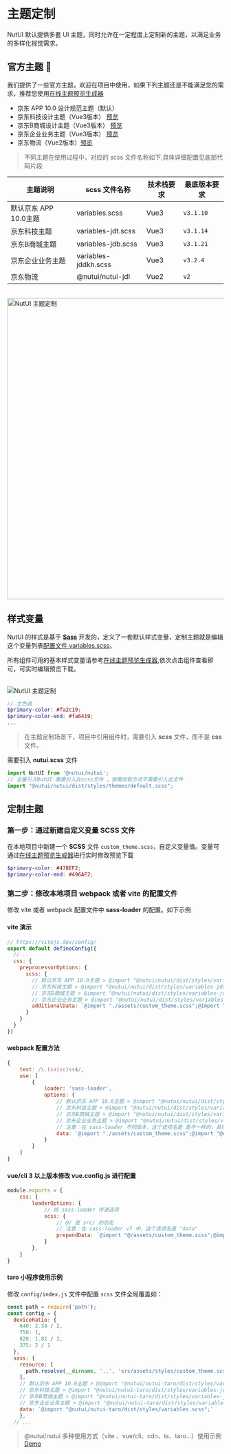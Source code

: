 # 主题定制

NutUI 默认提供多套 UI 主题，同时允许在一定程度上定制新的主题，以满足业务的多样化视觉需求。 

## 官方主题 🌈

我们提供了一些官方主题，欢迎在项目中使用，如果下列主题还是不能满足您的需求，推荐您使用<a target="_blank" href="https://nutui.jd.com/theme/#/base" >在线主题预览生成器</a>

* 京东 APP 10.0 设计规范主题（默认）
* 京东科技设计主题（Vue3版本） <a target="_blank" href="https://nutui.jd.com/jdt/#/zh-CN/component/button" >预览</a>
* 京东B商城设计主题（Vue3版本） <a target="_blank" href="https://nutui.jd.com/?jdb#/zh-CN/component/button" >预览</a>
* 京东企业业务主题（Vue3版本） <a target="_blank" href="https://nutui.jd.com/?jddkh#/zh-CN/component/button" >预览</a>
* 京东物流（Vue2版本）<a target="_blank" href="https://nutui.jd.com/jdl/" >预览</a>


> 不同主题在使用过程中，对应的 scss 文件名称如下,具体详细配置见底部代码片段

| 主题说明              | scss 文件名称        | 技术栈要求 | 最底版本要求 |
|-----------------------|----------------------|------------|--------------|
| 默认京东 APP 10.0主题 | variables.scss       | Vue3       | `v3.1.10`    |
| 京东科技主题          | variables-jdt.scss   | Vue3       | `v3.1.14`    |
| 京东B商城主题         | variables-jdb.scss   | Vue3       | `v3.1.21`    |
| 京东企业业务主题      | variables-jddkh.scss | Vue3       | `v3.2.4`     |
| 京东物流              | @nutui/nutui-jdl     | Vue2       | `v2`         |


<br/>
<img src="https://img12.360buyimg.com/imagetools/jfs/t1/157759/16/13989/142151/6052efc7Ef8f4bff4/f3dd6422949ba4b7.jpg" width="700" alt="NutUI 主题定制">

## 样式变量

NutUI 的样式是基于 **[Sass](https://sass-lang.com/)** 开发的，定义了一套默认样式变量，定制主题就是编辑这个变量列表[配置文件 variables.scss](https://github.com/jdf2e/nutui/blob/next/src/packages/styles/variables.scss)。

所有组件可用的基本样式变量请参考<a target="_blank" href="https://nutui.jd.com/theme/#/base" >在线主题预览生成器</a>,依次点击组件查看即可，可实时编辑预览下载。

<br/>

<img src="https://img14.360buyimg.com/imagetools/s1000x1000_jfs/t1/133323/6/25182/230015/62343b76E4fffb961/248a75ece7922294.png"  alt="NutUI 主题定制">



```scss
// 主色调
$primary-color: #fa2c19;
$primary-color-end: #fa6419;
...
```

> 在主题定制场景下，项目中引用组件时，需要引入 **scss** 文件，而不是 **css** 文件。

需要引入 **nutui.scss** 文件

```javascript
import NutUI from '@nutui/nutui';
// 全量引入NutUI 需要引入此scss文件 ，按需加载方式不需要引入此文件
import "@nutui/nutui/dist/styles/themes/default.scss";
```

## 定制主题

### 第一步：通过新建自定义变量 SCSS 文件

在本地项目中新建一个 **SCSS** 文件 `custom_theme.scss`，自定义变量值。变量可通过<a target="_blank" href="https://nutui.jd.com/theme/#/base" >在线主题预览生成器</a>进行实时修改预览下载

``` scss
$primary-color: #478EF2;
$primary-color-end: #496AF2;
```

### 第二步：修改本地项目 webpack 或者 vite 的配置文件

修改 vite 或者 webpack 配置文件中 **sass-loader** 的配置。如下示例
#### vite 演示

``` javascript
// https://vitejs.dev/config/
export default defineConfig({
  //...
  css: {
    preprocessorOptions: {
      scss: {
        // 默认京东 APP 10.0主题 > @import "@nutui/nutui/dist/styles/variables.scss";
        // 京东科技主题 > @import "@nutui/nutui/dist/styles/variables-jdt.scss";
        // 京东B商城主题 > @import "@nutui/nutui/dist/styles/variables-jdb.scss";
        // 京东企业业务主题 > @import "@nutui/nutui/dist/styles/variables-jddkh.scss";
        additionalData: `@import "./assets/custom_theme.scss";@import "@nutui/nutui/dist/styles/variables.scss";`
      }
    }
  }
})
```

#### webpack 配置方法

``` javascript
{
    test: /\.(sa|sc)ss$/,
    use: [
        {
            loader: 'sass-loader',
            options: {
                // 默认京东 APP 10.0主题 > @import "@nutui/nutui/dist/styles/variables.scss";
                // 京东科技主题 > @import "@nutui/nutui/dist/styles/variables-jdt.scss";
                // 京东B商城主题 > @import "@nutui/nutui/dist/styles/variables-jdb.scss";
                // 京东企业业务主题 > @import "@nutui/nutui/dist/styles/variables-jddkh.scss";
                // 注意：在 sass-loader 不同版本，这个选项名是 是不一样的，具体可参考 sass-loader对应的版本文档
                data: `@import "./assets/custom_theme.scss";@import "@nutui/nutui/dist/styles/variables.scss";`,
            }
        }
    ]
}
```

#### vue/cli 3 以上版本修改 **vue.config.js** 进行配置

``` javascript
module.exports = {
    css: {
        loaderOptions: {
            // 给 sass-loader 传递选项
            scss: {
                // @/ 是 src/ 的别名
                // 注意：在 sass-loader v7 中，这个选项名是 "data"
                prependData: `@import "@/assets/custom_theme.scss";@import "@nutui/nutui/dist/styles/variables.scss";`,
            }
        },
    }
}
```

#### taro 小程序使用示例

修改 `config/index.js` 文件中配置 `scss` 文件全局覆盖如：

```javascript
const path = require('path');
const config = {
  deviceRatio: {
    640: 2.34 / 2,
    750: 1,
    828: 1.81 / 2,
    375: 2 / 1
  },
  sass: {
    resource: [
      path.resolve(__dirname, '..', 'src/assets/styles/custom_theme.scss')
    ],
    // 默认京东 APP 10.0主题 > @import "@nutui/nutui-taro/dist/styles/variables.scss";
    // 京东科技主题 > @import "@nutui/nutui-taro/dist/styles/variables-jdt.scss";
    // 京东B商城主题 > @import "@nutui/nutui-taro/dist/styles/variables-jdb.scss";
    // 京东企业业务主题 > @import "@nutui/nutui-taro/dist/styles/variables-jddkh.scss";
    data: `@import "@nutui/nutui-taro/dist/styles/variables.scss";`
	},
  // ...
```

> @nutui/nutui 多种使用方式（vite 、vue/cli、cdn、ts、taro...）使用示例 [Demo](https://github.com/jdf2e/nutui-demo)